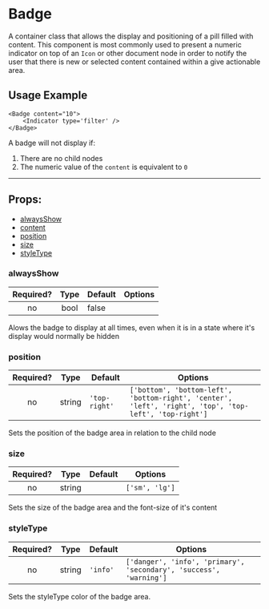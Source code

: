 # Badge

A container class that allows the display and positioning of a pill filled with content. This component is most commonly used to present a numeric indicator on top of an `Icon` or other document node in order to notify the user that there is new or selected content contained within a give actionable area.

## Usage Example

```JSX
<Badge content="10">
    <Indicator type='filter' />
</Badge>

```
A badge will not display if:
1. There are no child nodes
2. The numeric value of the `content` is equivalent to `0`

---

## Props:

* [alwaysShow](#alwaysshow)
* [content](#content)
* [position](#position)
* [size](#size)
* [styleType](#styletype)


### alwaysShow

| Required? | Type | Default | Options |
|:---:|:---:|---|---|
| no | bool | false | |

Alows the badge to display at all times, even when it is in a state where it's display would normally be hidden

### position

| Required? | Type | Default | Options |
|:---:|:---:|---|---|
| no | string | `'top-right'` | `['bottom', 'bottom-left', 'bottom-right', 'center', 'left', 'right', 'top', 'top-left', 'top-right']` |

Sets the position of the badge area in relation to the child node

### size

| Required? | Type | Default | Options |
|:---:|:---:|---|---|
| no | string | | `['sm', 'lg']` |

Sets the size of the badge area and the font-size of it's content

### styleType

| Required? | Type | Default | Options |
|:---:|:---:|---|---|
| no | string | `'info'` | `['danger', 'info', 'primary', 'secondary', 'success', 'warning']` |

Sets the styleType color of the badge area.
